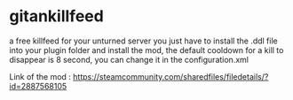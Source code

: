 # gitankillfeed
a free killfeed for your unturned server
you just have to install the .ddl file into your plugin folder and install the mod, the default cooldown for a kill to disappear is 8 second,
you can change it in the configuration.xml

Link of the mod : https://steamcommunity.com/sharedfiles/filedetails/?id=2887568105
